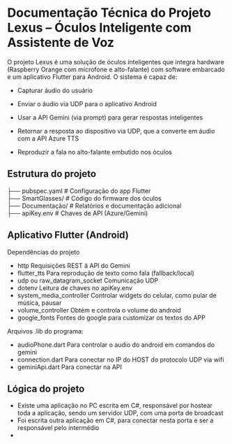 # Documentação Técnica do Projeto Lexus – Óculos Inteligente com Assistente de Voz

O projeto Lexus é uma solução de óculos inteligentes que integra hardware (Raspberry Orange com microfone e alto-falante) com software embarcado e um aplicativo Flutter para Android. O sistema é capaz de:

- Capturar áudio do usuário

- Enviar o áudio via UDP para o aplicativo Android

- Usar a API Gemini (via prompt) para gerar respostas inteligentes

- Retornar a resposta ao dispositivo via UDP, que a converte em áudio com a API Azure TTS

- Reproduzir a fala no alto-falante embutido nos óculos

## Estrutura do projeto

├── pubspec.yaml # Configuração do app Flutter<br>
├── SmartGlasses/ # Código do firmware dos óculos<br>
├── Documentação/ # Relatórios e documentação adicional<br>
├── apiKey.env # Chaves de API (Azure/Gemini)<br>


## Aplicativo Flutter (Android)

Dependências do projeto
- http	Requisições REST à API do Gemini
- flutter_tts	Para reprodução de texto como fala (fallback/local)
- udp ou raw_datagram_socket	Comunicação UDP
- dotenv	Leitura de chaves no apiKey.env
- system_media_controller Controlar widgets do celular, como pular de música, pausar
- volume_controller Obtém e controla o volume do android
- google_fonts Fontes do google para customizar os textos do APP


Arquivos .lib do programa:
- audioPhone.dart Para controlar o audio do android em comandos do gemini
- connection.dart Para conectar no IP do HOST do protocolo UDP via wifi
- geminiApi.dart Para conectar na API


## Lógica do projeto

- Existe uma aplicação no PC escrita em C#, responsável por hostear toda a aplicação, sendo um servidor UDP, com uma porta de broadcast
- Foi escrita outra aplicação em C#, para conectar nesta porta e ser a responsável pelo intermédio
- 












